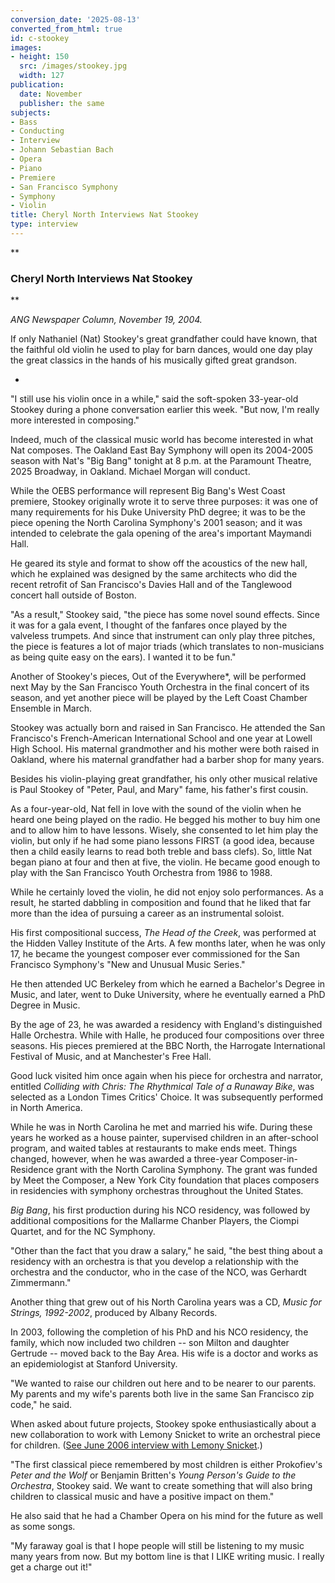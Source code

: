 ```yaml
---
conversion_date: '2025-08-13'
converted_from_html: true
id: c-stookey
images:
- height: 150
  src: /images/stookey.jpg
  width: 127
publication:
  date: November
  publisher: the same
subjects:
- Bass
- Conducting
- Interview
- Johann Sebastian Bach
- Opera
- Piano
- Premiere
- San Francisco Symphony
- Symphony
- Violin
title: Cheryl North Interviews Nat Stookey
type: interview
---
```


**
### Cheryl North Interviews Nat Stookey
**

*ANG Newspaper Column, November 19, 2004.*

If only Nathaniel (Nat) Stookey's great grandfather could have known, that the faithful old violin he used to play for barn dances, would one day play the great classics in the hands of his musically gifted great grandson.

*

"I still use his violin once in a while," said the soft-spoken 33-year-old Stookey during a phone conversation earlier this week. "But now, I'm really more interested in composing."

Indeed, much of the classical music world has become interested in what Nat composes. The Oakland East Bay Symphony will open its 2004-2005 season with Nat's "Big Bang" tonight at 8 p.m. at the Paramount Theatre, 2025 Broadway, in Oakland. Michael Morgan will conduct.

While the OEBS performance will represent Big Bang's West Coast premiere, Stookey originally wrote it to serve three purposes: it was one of many requirements for his Duke University PhD degree; it was to be the piece opening the North Carolina Symphony's 2001 season; and it was intended to celebrate the gala opening of the area's important Maymandi Hall.

He geared its style and format to show off the acoustics of the new hall, which he explained was designed by the same architects who did the recent retrofit of San Francisco's Davies Hall and of the Tanglewood concert hall outside of Boston.

"As a result," Stookey said, "the piece has some novel sound effects. Since it was for a gala event, I thought of the fanfares once played by the valveless trumpets. And since that instrument can only play three pitches, the piece is features a lot of major triads (which translates to non-musicians as being quite easy on the ears). I wanted it to be fun."

Another of Stookey's pieces, Out of the Everywhere*, will be performed next May by the San Francisco Youth Orchestra in the final concert of its season, and yet another piece will be played by the Left Coast Chamber Ensemble in March.

Stookey was actually born and raised in San Francisco. He attended the San Francisco's French-American International School and one year at Lowell High School. His maternal grandmother and his mother were both raised in Oakland, where his maternal grandfather had a barber shop for many years.

Besides his violin-playing great grandfather, his only other musical relative is Paul Stookey of "Peter, Paul, and Mary" fame, his father's first cousin.

As a four-year-old, Nat fell in love with the sound of the violin when he heard one being played on the radio. He begged his mother to buy him one and to allow him to have lessons. Wisely, she consented to let him play the violin, but only if he had some piano lessons FIRST (a good idea, because then a child easily learns to read both treble and bass clefs). So, little Nat began piano at four and then at five, the violin. He became good enough to play with the San Francisco Youth Orchestra from 1986 to 1988.

While he certainly loved the violin, he did not enjoy solo performances. As a result, he started dabbling in composition and found that he liked that far more than the idea of pursuing a career as an instrumental soloist.

His first compositional success, *The Head of the Creek*, was performed at the Hidden Valley Institute of the Arts. A few months later, when he was only 17, he became the youngest composer ever commissioned for the San Francisco Symphony's "New and Unusual Music Series."

He then attended UC Berkeley from which he earned a Bachelor's Degree in Music, and later, went to Duke University, where he eventually earned a PhD Degree in Music.

By the age of 23, he was awarded a residency with England's distinguished Halle Orchestra. While with Halle, he produced four compositions over three seasons. His pieces premiered at the BBC North, the Harrogate International Festival of Music, and at Manchester's Free Hall.

Good luck visited him once again when his piece for orchestra and narrator, entitled *Colliding with Chris: The Rhythmical Tale of a Runaway Bike*, was selected as a London Times Critics' Choice. It was subsequently performed in North America.

While he was in North Carolina he met and married his wife. During these years he worked as a house painter, supervised children in an after-school program, and waited tables at restaurants to make ends meet. Things changed, however, when he was awarded a three-year Composer-in-Residence grant with the North Carolina Symphony. The grant was funded by Meet the Composer, a New York City foundation that places composers in residencies with symphony orchestras throughout the United States.

*Big Bang*, his first production during his NCO residency, was followed by additional compositions for the Mallarme Chanber Players, the Ciompi Quartet, and for the NC Symphony.

"Other than the fact that you draw a salary," he said, "the best thing about a residency with an orchestra is that you develop a relationship with the orchestra and the conductor, who in the case of the NCO, was Gerhardt Zimmermann."

Another thing that grew out of his North Carolina years was a CD, *Music for Strings, 1992-2002*, produced by Albany Records.

In 2003, following the completion of his PhD and his NCO residency, the family, which now included two children -- son Milton and daughter Gertrude -- moved back to the Bay Area. His wife is a doctor and works as an epidemiologist at Stanford University.

"We wanted to raise our children out here and to be nearer to our parents. My parents and my wife's parents both live in the same San Francisco zip code," he said.

When asked about future projects, Stookey spoke enthusiastically about a new collaboration to work with Lemony Snicket to write an orchestral piece for children. ([See June 2006 interview with Lemony Snicket](/articles/c-snicket).)

"The first classical piece remembered by most children is either Prokofiev's *Peter and the Wolf* or Benjamin Britten's *Young Person's Guide to the Orchestra*, Stookey said. We want to create something that will also bring children to classical music and have a positive impact on them."

He also said that he had a Chamber Opera on his mind for the future as well as some songs.

"My faraway goal is that I hope people will still be listening to my music many years from now. But my bottom line is that I LIKE writing music. I really get a charge out it!"

